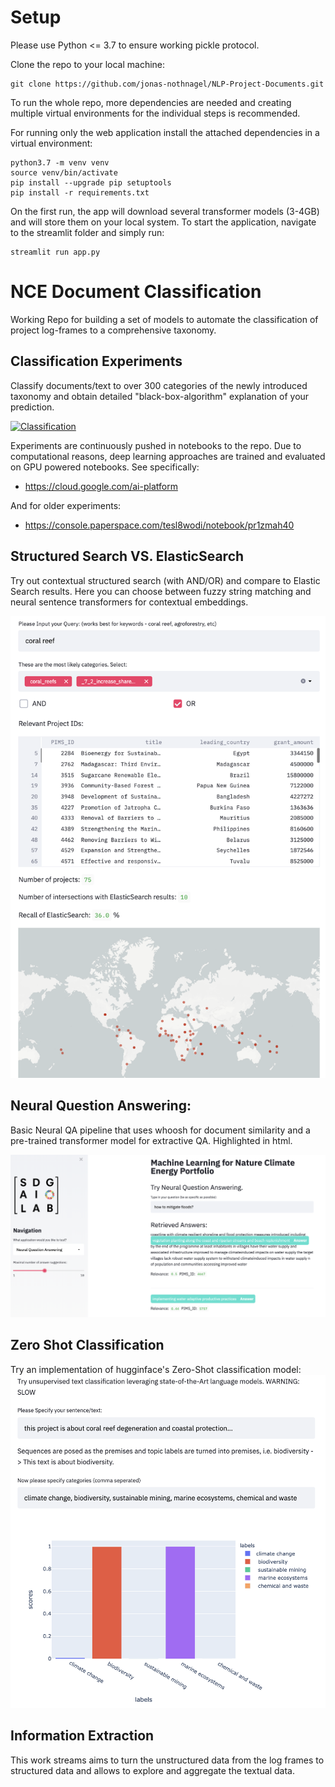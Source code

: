 # Setup

Please use Python <= 3.7 to ensure working pickle protocol.

Clone the repo to your local machine:
```
git clone https://github.com/jonas-nothnagel/NLP-Project-Documents.git
```
To run the whole repo, more dependencies are needed and creating multiple virtual environments for the individual steps is recommended. 

For running only the web application install the attached dependencies in a virtual environment:
```
python3.7 -m venv venv
source venv/bin/activate
pip install --upgrade pip setuptools
pip install -r requirements.txt
```
On the first run, the app will download several transformer models (3-4GB) and will store them on your local system. 
To start the application, navigate to the streamlit folder and simply run:
```
streamlit run app.py
```

# NCE Document Classification
Working Repo for building a set of models to automate the classification of project log-frames to a comprehensive taxonomy.

## Classification Experiments
Classify documents/text to over 300 categories of the newly introduced taxonomy and obtain detailed "black-box-algorithm" explanation of your prediction.

[![Classification](https://github.com/SDG-AI-Lab/NCE_Document_Classification/blob/master/img/classification.JPG)](#features)

Experiments are continuously pushed in notebooks to the repo.
Due to computational reasons, deep learning approaches are trained and evaluated on GPU powered notebooks. See specifically: 
* https://cloud.google.com/ai-platform

And for older experiments:
* https://console.paperspace.com/tesl8wodi/notebook/pr1zmah40

## Structured Search VS. ElasticSearch
Try out contextual structured search (with AND/OR) and compare to Elastic Search results. Here you can choose between fuzzy string matching and neural sentence transformers for contextual embeddings.

[![Whoosh](https://github.com/jonas-nothnagel/NLP-Project-Documents/blob/main/img/whoosh.png)](#features)

## Neural Question Answering:
Basic Neural QA pipeline that uses whoosh for document similarity and a pre-trained transformer model for extractive QA. Highlighted in html. 

[![QA](https://github.com/jonas-nothnagel/NLP-Project-Documents/blob/main/img/neural_qa.png)](#features)

## Zero Shot Classification
Try an implementation of hugginface's Zero-Shot classification model:
[![zero_shot](https://github.com/jonas-nothnagel/NLP-Project-Documents/blob/main/img/zero_shot.png)](#features)


## Information Extraction 

This work streams aims to turn the unstructured data from the log frames to structured data and allows to explore and aggregate the textual data.
